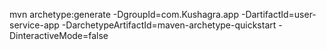 mvn archetype:generate -DgroupId=com.Kushagra.app -DartifactId=user-service-app -DarchetypeArtifactId=maven-archetype-quickstart -DinteractiveMode=false